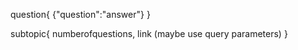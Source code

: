 question{
    {"question":"answer"}
}


subtopic{
    numberofquestions,
    link (maybe use query parameters)
}